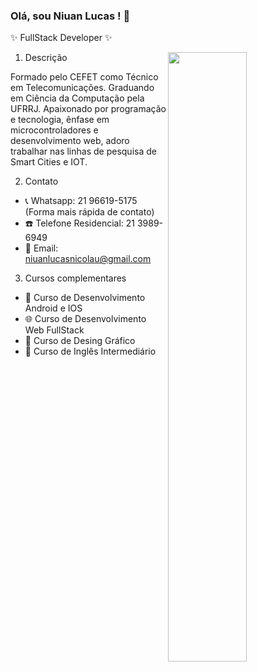 ### Olá, sou Niuan Lucas ! 👋
✨ FullStack Developer ✨  

<img align="right" width="50%" src="https://miro.medium.com/max/1360/1*IRGHmiGsa16stedQvIaZfw.gif"/>

1. Descrição <br/>

Formado pelo CEFET como Técnico em Telecomunicações. Graduando em Ciência da Computação pela UFRRJ. Apaixonado por programação e tecnologia, ênfase em microcontroladores e desenvolvimento web, adoro trabalhar nas linhas de pesquisa de Smart Cities e IOT.

2. Contato <br/>

- 📞 Whatsapp: 21 96619-5175 (Forma mais rápida de contato)
- ☎️ Telefone Residencial: 21 3989-6949
- 📧 Email: niuanlucasnicolau@gmail.com

3. Cursos complementares <br/>

- 🚀 Curso de Desenvolvimento Android e IOS
- 🌐 Curso de Desenvolvimento Web FullStack
- 🎨 Curso de Desing Gráfico
- 📃 Curso de Inglês Intermediário 
